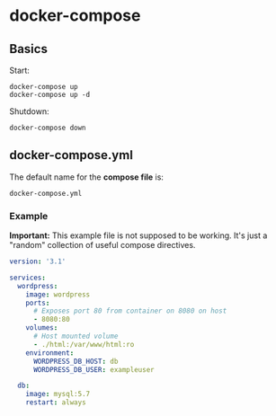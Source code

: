 # docker-compose

## Basics

Start:

    docker-compose up
    docker-compose up -d

Shutdown:

    docker-compose down

## docker-compose.yml

The default name for the **compose file** is:

    docker-compose.yml

### Example

**Important:** This example file is not supposed to be working. It's just a "random" collection of useful compose directives.

```yml
version: '3.1'

services:
  wordpress:
    image: wordpress
    ports:
      # Exposes port 80 from container on 8080 on host
      - 8080:80
    volumes:
      # Host mounted volume
      - ./html:/var/www/html:ro
    environment:
      WORDPRESS_DB_HOST: db
      WORDPRESS_DB_USER: exampleuser

  db:
    image: mysql:5.7
    restart: always
```
